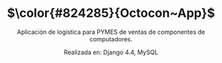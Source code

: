<h1 align="center"> $\color{#824285}{Octocon~App}$ </h1>
<p align="center">
  <a align="left">Aplicación de logística para PYMES de ventas de componentes de computadores. </a>
</p>
<p align="center">
  <a align="left">Realizada en: Django 4.4, MySQL</a>
</p>
